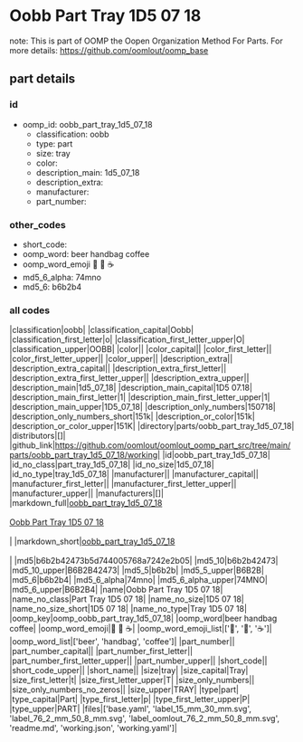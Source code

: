 # Oobb Part Tray 1D5 07 18  

note: This is part of OOMP the Oopen Organization Method For Parts. For more details: https://github.com/oomlout/oomp_base

##  part details





### id
* oomp_id: oobb_part_tray_1d5_07_18
  * classification: oobb
  * type: part
  * size: tray
  * color: 
  * description_main: 1d5_07_18
  * description_extra: 
  * manufacturer: 
  * part_number: 

### other_codes
* short_code: 
* oomp_word: beer handbag coffee
* oomp_word_emoji :beer: :handbag: :coffee:
* md5_6_alpha: 74mno
* md5_6: b6b2b4

### all codes 
|classification|oobb|
|classification_capital|Oobb|
|classification_first_letter|o|
|classification_first_letter_upper|O|
|classification_upper|OOBB|
|color||
|color_capital||
|color_first_letter||
|color_first_letter_upper||
|color_upper||
|description_extra||
|description_extra_capital||
|description_extra_first_letter||
|description_extra_first_letter_upper||
|description_extra_upper||
|description_main|1d5_07_18|
|description_main_capital|1D5 07.18|
|description_main_first_letter|1|
|description_main_first_letter_upper|1|
|description_main_upper|1D5_07_18|
|description_only_numbers|150718|
|description_only_numbers_short|151k|
|description_or_color|151k|
|description_or_color_upper|151K|
|directory|parts/oobb_part_tray_1d5_07_18|
|distributors|[]|
|github_link|https://github.com/oomlout/oomlout_oomp_part_src/tree/main/parts/oobb_part_tray_1d5_07_18/working|
|id|oobb_part_tray_1d5_07_18|
|id_no_class|part_tray_1d5_07_18|
|id_no_size|1d5_07_18|
|id_no_type|tray_1d5_07_18|
|manufacturer||
|manufacturer_capital||
|manufacturer_first_letter||
|manufacturer_first_letter_upper||
|manufacturer_upper||
|manufacturers|[]|
|markdown_full|[oobb_part_tray_1d5_07_18](https://github.com/oomlout/oomlout_oomp_part_src/tree/main/parts/oobb_part_tray_1d5_07_18/working)<br>[](https://github.com/oomlout/oomlout_oomp_part_src/tree/main/parts/oobb_part_tray_1d5_07_18/working)<br>[Oobb Part Tray 1D5 07 18](https://github.com/oomlout/oomlout_oomp_part_src/tree/main/parts/oobb_part_tray_1d5_07_18/working)<br><br>|
|markdown_short|[oobb_part_tray_1d5_07_18](https://github.com/oomlout/oomlout_oomp_part_src/tree/main/parts/oobb_part_tray_1d5_07_18/working)<br><br>|
|md5|b6b2b42473b5d744005768a7242e2b05|
|md5_10|b6b2b42473|
|md5_10_upper|B6B2B42473|
|md5_5|b6b2b|
|md5_5_upper|B6B2B|
|md5_6|b6b2b4|
|md5_6_alpha|74mno|
|md5_6_alpha_upper|74MNO|
|md5_6_upper|B6B2B4|
|name|Oobb Part Tray 1D5 07 18|
|name_no_class|Part Tray 1D5 07 18|
|name_no_size|1D5 07 18|
|name_no_size_short|1D5 07 18|
|name_no_type|Tray 1D5 07 18|
|oomp_key|oomp_oobb_part_tray_1d5_07_18|
|oomp_word|beer handbag coffee|
|oomp_word_emoji|:beer: :handbag: :coffee:|
|oomp_word_emoji_list|[':beer:', ':handbag:', ':coffee:']|
|oomp_word_list|['beer', 'handbag', 'coffee']|
|part_number||
|part_number_capital||
|part_number_first_letter||
|part_number_first_letter_upper||
|part_number_upper||
|short_code||
|short_code_upper||
|short_name||
|size|tray|
|size_capital|Tray|
|size_first_letter|t|
|size_first_letter_upper|T|
|size_only_numbers||
|size_only_numbers_no_zeros||
|size_upper|TRAY|
|type|part|
|type_capital|Part|
|type_first_letter|p|
|type_first_letter_upper|P|
|type_upper|PART|
|files|['base.yaml', 'label_15_mm_30_mm.svg', 'label_76_2_mm_50_8_mm.svg', 'label_oomlout_76_2_mm_50_8_mm.svg', 'readme.md', 'working.json', 'working.yaml']|
